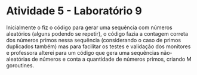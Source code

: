 # Atividade 5 - Laboratório 9

Inicialmente o fiz o código para gerar uma sequência com números aleatórios (alguns podendo se repetir), o código fazia a contagem correta dos números primos nessa sequência (considerando o caso de primos duplicados também) mas para facilitar os testes e validação dos monitores e professora alterei para um código que gera uma sequências não-aleatórias de números e conta a quantidade de números primos, criando M goroutines. 